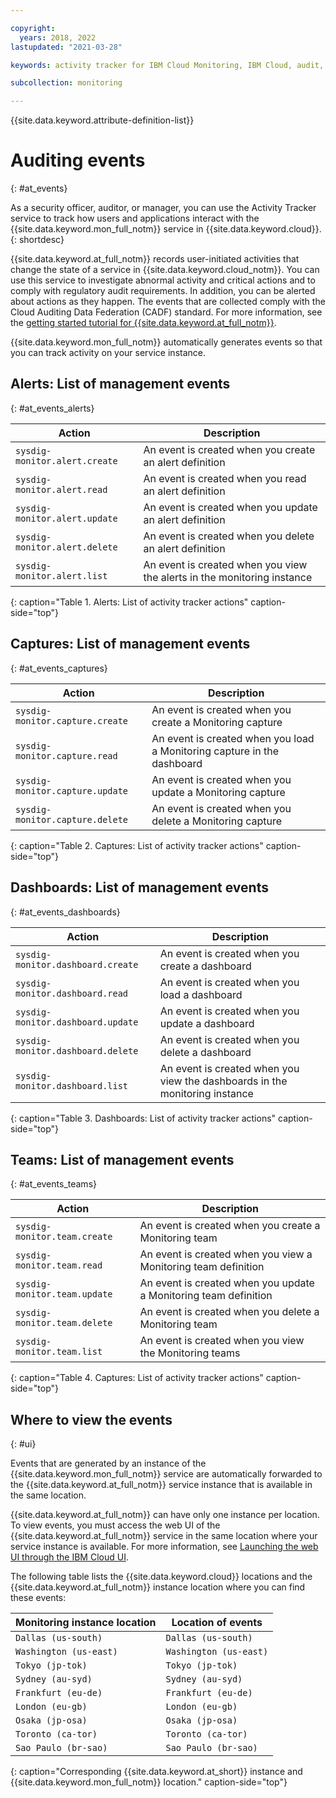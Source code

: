 ```yaml
---

copyright:
  years: 2018, 2022
lastupdated: "2021-03-28"

keywords: activity tracker for IBM Cloud Monitoring, IBM Cloud, audit, activity tracker, events, audit logs

subcollection: monitoring

---
```


{{site.data.keyword.attribute-definition-list}}


# Auditing events
{: #at_events}

As a security officer, auditor, or manager, you can use the Activity Tracker service to track how users and applications interact with the {{site.data.keyword.mon_full_notm}} service in {{site.data.keyword.cloud}}.
{: shortdesc}

{{site.data.keyword.at_full_notm}} records user-initiated activities that change the state of a service in {{site.data.keyword.cloud_notm}}. You can use this service to investigate abnormal activity and critical actions and to comply with regulatory audit requirements. In addition, you can be alerted about actions as they happen. The events that are collected comply with the Cloud Auditing Data Federation (CADF) standard. For more information, see the [getting started tutorial for {{site.data.keyword.at_full_notm}}](/docs/Activity-Tracker-with-LogDNA?topic=Activity-Tracker-with-LogDNA-getting-started).

{{site.data.keyword.mon_full_notm}} automatically generates events so that you can track activity on your service instance.


## Alerts: List of management events
{: #at_events_alerts}

| Action                                | Description                                       |
|---------------------------------------|---------------------------------------------------|
| `sysdig-monitor.alert.create`         | An event is created when you create an alert definition |
| `sysdig-monitor.alert.read`           | An event is created when you read an alert definition |
| `sysdig-monitor.alert.update`         | An event is created when you update an alert definition |
| `sysdig-monitor.alert.delete`         | An event is created when you delete an alert definition |
| `sysdig-monitor.alert.list`           | An event is created when you view the alerts in the monitoring instance  |
{: caption="Table 1. Alerts: List of activity tracker actions" caption-side="top"} 

## Captures: List of management events
{: #at_events_captures}


| Action                                | Description                                       |
|---------------------------------------|---------------------------------------------------|
| `sysdig-monitor.capture.create`       | An event is created when you create a Monitoring capture |
| `sysdig-monitor.capture.read`         | An event is created when you load a Monitoring capture in the dashboard |
| `sysdig-monitor.capture.update`       | An event is created when you update a Monitoring capture |
| `sysdig-monitor.capture.delete`       | An event is created when you delete a Monitoring capture |
{: caption="Table 2. Captures: List of activity tracker actions" caption-side="top"} 


## Dashboards: List of management events
{: #at_events_dashboards}


| Action                                | Description                                       |
|---------------------------------------|---------------------------------------------------|
| `sysdig-monitor.dashboard.create`     | An event is created when you create a dashboard |
| `sysdig-monitor.dashboard.read`       | An event is created when you load a dashboard |
| `sysdig-monitor.dashboard.update`     | An event is created when you update a dashboard |
| `sysdig-monitor.dashboard.delete`     | An event is created when you delete a dashboard |
| `sysdig-monitor.dashboard.list`       | An event is created when you view the dashboards in the monitoring instance |
{: caption="Table 3. Dashboards: List of activity tracker actions" caption-side="top"} 



## Teams: List of management events
{: #at_events_teams}


| Action                                | Description                                       |
|---------------------------------------|---------------------------------------------------|
| `sysdig-monitor.team.create`          | An event is created when you create a Monitoring team |
| `sysdig-monitor.team.read`            | An event is created when you view a Monitoring team definition |
| `sysdig-monitor.team.update`          | An event is created when you update a Monitoring team definition |
| `sysdig-monitor.team.delete`          | An event is created when you delete a Monitoring team |
| `sysdig-monitor.team.list`            | An event is created when you view the Monitoring teams |
{: caption="Table 4. Captures: List of activity tracker actions" caption-side="top"} 




## Where to view the events
{: #ui}

Events that are generated by an instance of the {{site.data.keyword.mon_full_notm}} service are automatically forwarded to the {{site.data.keyword.at_full_notm}} service instance that is available in the same location.

{{site.data.keyword.at_full_notm}} can have only one instance per location. To view events, you must access the web UI of the {{site.data.keyword.at_full_notm}} service in the same location where your service instance is available. For more information, see [Launching the web UI through the IBM Cloud UI](/docs/Activity-Tracker-with-LogDNA?topic=Activity-Tracker-with-LogDNA-launch).

The following table lists the {{site.data.keyword.cloud}} locations and the {{site.data.keyword.at_full_notm}} instance location where you can find these events:

| Monitoring instance location         | Location of events  |
|-----------------------------|---------------------|
| `Dallas (us-south)`         | `Dallas (us-south)` |
| `Washington (us-east)`      | `Washington (us-east)` |
| `Tokyo (jp-tok)`            | `Tokyo (jp-tok)` |   
| `Sydney (au-syd)`           | `Sydney (au-syd)` |
| `Frankfurt (eu-de)`         | `Frankfurt (eu-de)` |
| `London (eu-gb)`            | `London (eu-gb)` |
| `Osaka (jp-osa)`            | `Osaka (jp-osa)` |
| `Toronto (ca-tor)`          | `Toronto (ca-tor)` |
| `Sao Paulo (br-sao)`        | `Sao Paulo (br-sao)` |
{: caption="Corresponding {{site.data.keyword.at_short}} instance and {{site.data.keyword.mon_full_notm}} location." caption-side="top"}




